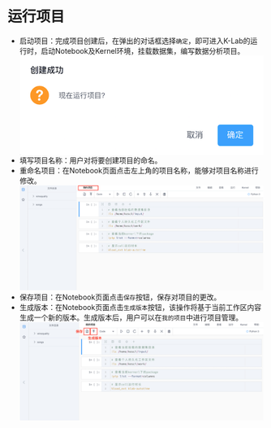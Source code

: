 # 运行项目

* 启动项目：完成项目创建后，在弹出的对话框选择`确定`，即可进入K-Lab的运行时，启动Notebook及Kernel环境，挂载数据集，编写数据分析项目。
  <br><img src="/image/运行项目.png" alt="图片名称" align=center />
* 填写项目名称：用户对将要创建项目的命名。
* 重命名项目：在Notebook页面点击左上角的项目名称，能够对项目名称进行修改。
  ![image description](/image/运行时-修改项目名称.png)
* 保存项目：在Notebook页面点击`保存`按钮，保存对项目的更改。
* 生成版本：在Notebook页面点击`生成版本`按钮，该操作将基于当前工作区内容生成一个新的版本。生成版本后，用户可以在`我的项目`中进行项目管理。
  <br>![image description](/image/运行时-生成版本.png)
